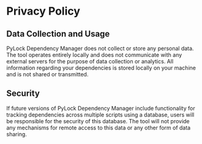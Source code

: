 # Privacy Policy

## Data Collection and Usage

PyLock Dependency Manager does not collect or store any personal data. The tool operates entirely locally and does not communicate with any external servers for the purpose of data collection or analytics. All information regarding your dependencies is stored locally on your machine and is not shared or transmitted.

## Security

If future versions of PyLock Dependency Manager include functionality for tracking dependencies across multiple scripts using a database, users will be responsible for the security of this database. The tool will not provide any mechanisms for remote access to this data or any other form of data sharing.
